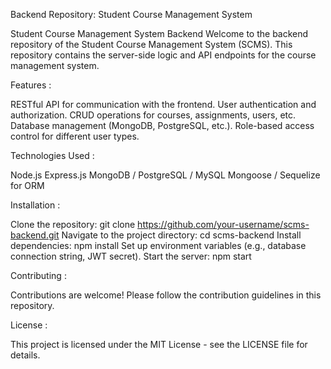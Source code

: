 Backend Repository: Student Course Management System

Student Course Management System Backend
Welcome to the backend repository of the Student Course Management System (SCMS). This repository contains the server-side logic and API endpoints for the course management system.

Features : 

RESTful API for communication with the frontend.
User authentication and authorization.
CRUD operations for courses, assignments, users, etc.
Database management (MongoDB, PostgreSQL, etc.).
Role-based access control for different user types.

Technologies Used : 

Node.js
Express.js
MongoDB / PostgreSQL / MySQL
Mongoose / Sequelize for ORM

Installation : 

Clone the repository: git clone https://github.com/your-username/scms-backend.git
Navigate to the project directory: cd scms-backend
Install dependencies: npm install
Set up environment variables (e.g., database connection string, JWT secret).
Start the server: npm start

Contributing : 

Contributions are welcome! Please follow the contribution guidelines in this repository.

License : 

This project is licensed under the MIT License - see the LICENSE file for details.
